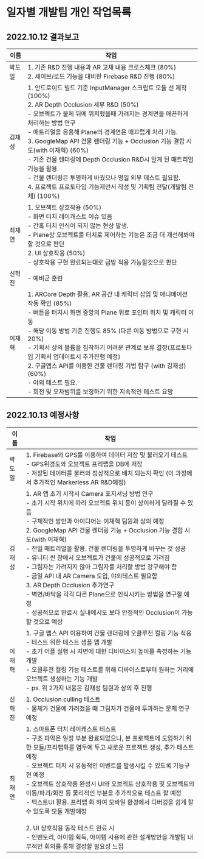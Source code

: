 # 일자별 개발팀 개인 작업목록

## 2022.10.12 결과보고

| 이름  | 작업                                                                                                                                                                                                                                                                                                                                                                                                            |
|-----|---------------------------------------------------------------------------------------------------------------------------------------------------------------------------------------------------------------------------------------------------------------------------------------------------------------------------------------------------------------------------------------------------------------|
| 박도일 | 1. 기존 R&D 진행 내용과 AR 교재 내용 크로스체크 (80%)<br/>2. 세이브/로드 기능을 대비한 Firebase R&D 진행 (80%)                                                                                                                                                                                                                                                                                                                             |
| 김재성 | 1. 안드로이드 빌드 기준 InputManager 스크립트 모듈 선 제작(100%)<br/>2. AR Depth Occlusion 세부 R&D (50%)<br/>  - 오브젝트가 물체 뒤에 위치했을때 가려지는 경계면을 매끈하게 처리하는 방법 연구<br/>  - 매트리얼을 응용해 Plane의 경계면은 매끄럽게 처리 가능.<br/>3. GoogleMap API 건물 렌더링 기능 + Occlusion 기능 결합 시도(with 이재혁) (60%)<br/>  - 기존 건물 렌더링에 Depth Occlusion R&D시 알게 된 매트리얼 기능을 활용.<br/>  - 건물 렌더링은 투명하게 바꿨으나 명일 외부 테스트 필요함.<br/>4. 프로젝트 프로토타입 기능제안서 작성 및 기획팀 전달(개발팀 전체) (100%) |
| 최재연 | 1. 오브젝트 상호작용 (50%)<br/>  - 화면 터치 레이캐스트 이슈 있음<br/>  - 간혹 터치 인식이 되지 않는 현상 발생.<br/>  - Plane상 오브젝트를 터치로 제어하는 기능은 조금 더 개선해봐야 할 것으로 판단<br/>2. UI 상호작용 (50%)<br/>  - 상호작용 구현 완료되는대로 금방 적용 가능할것으로 판단                                                                                                                                                                                                                 |
| 신혁진 |  - 예비군 훈련                                                                                                                                                                                                                                                                                                                                                                                                     |
| 이재혁 | 1. ARCore Depth 활용, AR 공간 내 캐릭터 삽입 및 애니메이션 작동 확인 (85%)<br/>  - 버튼을 터치시 화면 중앙의 Plane 위로 포인터 위치 및 캐릭터 이동<br/>  - 해당 이동 방법 기준 진행도 85% (다른 이동 방법으로 구현 시 20%)<br/>  - 기획서 상의 볼륨을 짐작하기 어려운 관계로 보류 결정(프로토타입 기획서 업데이트시 추가진행 예정)<br/>2. 구글맵스 API를 이용한 건물 렌더링 기법 탐구 (with 김재성) (60%)<br/>  - 야외 테스트 필요.<br/>  - 회전 및 오차범위를 보정하기 위한 지속적인 테스트 요망                                                                          |

## 2022.10.13 예정사항

| 이름  | 작업                                                                                                                                                                                                                                                                                                                                                                                                                                                                      |
|-----|-------------------------------------------------------------------------------------------------------------------------------------------------------------------------------------------------------------------------------------------------------------------------------------------------------------------------------------------------------------------------------------------------------------------------------------------------------------------------|
| 박도일 | 1. Firebase와 GPS를 이용하여 데이터 저장 및 불러오기 테스트<br/>- GPS위경도와 오브젝트 프리팹을 DB에 저장<br/>- 저장된 데이터를 불러와 정상적으로 배치 되는지 확인 (이 과정에서 추가적인 Markerless AR R&D예정)                                                                                                                                                                                                                                                                                                                            |
| 김재성 | 1. AR 앱 초기 시작시 Camera 포지셔닝 방법 연구<br/>- 초기 시작 위치에 따라 오브젝트 위치 등이 상이하게 달라질 수 있음<br/>- 구체적인 방안과 아이디어는 이재혁 팀원과 상의 예정<br/>2. GoogleMap API 건물 렌더링 기능 + Occlusion 기능 결합 시도(with 이재혁)<br/>- 전일 매트리얼을 활용. 건물 렌더링을 투명하게 바꾸는 것 성공<br/>- 유니티 씬 창에서 오브젝트가 건물에 성공적으로 가려짐<br/>- 그림자는 가려지지 않아 그림자를 처리할 방법 강구해야 함<br/>- 금일 API 내 AR Camera 도입, 야외테스트 필요함<br/>3. AR Depth Occlusion 추가연구<br/>- 벽면/바닥을 각각 다른 Plane으로 인식시키는 방법을 연구할 예정<br/>- 성공적으로 완료시 실내에서도 보다 안정적인 Occlusion이 가능 할 것으로 예상 |
| 이재혁 | 1. 구글 맵스 API 이용하여 건물 렌더링에 오클루전 컬링 기능 적용<br/>- 테스트 위한 테스트 샘플 앱 개발<br/>- 초기 어플 실행 시 지면에 대한 디바이스의 높이를 측정하는 기능 개발<br/>- 오클루전 컬링 기능 테스트를 위해 디바이스로부터 원하는 거리에 오브젝트 생성하는 기능 개발<br/>- ps. 위 2가지 내용은 김재성 팀원과 상의 후 진행                                                                                                                                                                                                                                                              |
| 신혁진 | 1.  Occlusion culling 테스트<br/>- 물체가 건물에 가려졌을 때 그림자가 건물에 투과하는 문제 연구 예정                                                                                                                                                                                                                                                                                                                                                                                                   |
| 최재연 | 1. 스마트폰 터치 레이캐스트 테스트<br/>- 구조 파악은 일정 부분 완료되었으나, 본 프로젝트에 도입하기 위한 모듈/프리팹화를 염두에 두고 새로운 프로젝트 생성, 추가 테스트 예정<br/>- 오브젝트 터치 시 유동적인 이벤트를 발생시킬 수 있도록 기능구현 예정<br/>- 오브젝트 상호작용 완성시 UI와 오브젝트 상호작용 및 오브젝트의 이동/파괴/회전 등 물리적인 부분을 추가적으로 테스트 할 예정<br/>- 텍스트UI 활용. 프리팹 화 하여 모바일 환경에서 디버깅을 쉽게 할 수 있도록 모듈 개발예정<br/><br/>2. UI 상호작용 동작 테스트 완료 시<br/>- 인벤토리, 아이템 획득, 아이템 사용에 관한 설계방안을 개발팀 내부적인 회의를 통해 결정할 필요성 느낌                                                                              |
